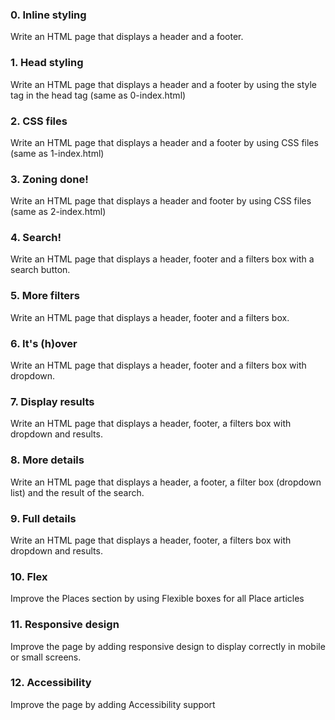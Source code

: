 ### 0. Inline styling
Write an HTML page that displays a header and a footer.

### 1. Head styling
Write an HTML page that displays a header and a footer by using the style tag in the head tag (same as 0-index.html)

### 2. CSS files
Write an HTML page that displays a header and a footer by using CSS files (same as 1-index.html)

### 3. Zoning done!
Write an HTML page that displays a header and footer by using CSS files (same as 2-index.html)

### 4. Search!
Write an HTML page that displays a header, footer and a filters box with a search button.

### 5. More filters
Write an HTML page that displays a header, footer and a filters box.

### 6. It's (h)over
Write an HTML page that displays a header, footer and a filters box with dropdown.

### 7. Display results
Write an HTML page that displays a header, footer, a filters box with dropdown and results.

### 8. More details
Write an HTML page that displays a header, a footer, a filter box (dropdown list) and the result of the search.

### 9. Full details
Write an HTML page that displays a header, footer, a filters box with dropdown and results.

### 10. Flex
Improve the Places section by using Flexible boxes for all Place articles

### 11. Responsive design
Improve the page by adding responsive design to display correctly in mobile or small screens.

### 12. Accessibility
Improve the page by adding Accessibility support
